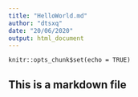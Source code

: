 ```yaml
---
title: "HelloWorld.md"
author: "dtsxq"
date: "20/06/2020"
output: html_document
---
```


```{r setup, include=FALSE}
knitr::opts_chunk$set(echo = TRUE)
```

## This is a markdown file

